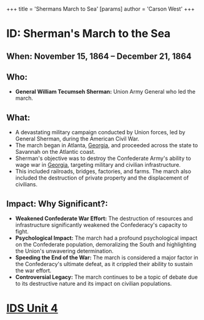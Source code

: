 +++
 title = 'Shermans March to Sea'
[params]
	author = 'Carson West'
+++
# ID: Sherman's March to the Sea

## When: November 15, 1864 – December 21, 1864 

## Who:  
* **General William Tecumseh Sherman:**  Union Army General who led the march. 

## What:
* A devastating military campaign conducted by Union forces, led by General Sherman, during the American Civil War. 
* The march began in Atlanta, [Georgia](./../georgia/), and proceeded across the state to Savannah on the Atlantic coast.
* Sherman's objective was to destroy the Confederate Army's ability to wage war in [Georgia](./../georgia/), targeting military and civilian infrastructure.  
* This included railroads, bridges, factories, and farms. The march also included the destruction of private property and the displacement of civilians.

## Impact: Why Significant?:
* **Weakened Confederate War Effort:** The destruction of resources and infrastructure significantly weakened the Confederacy's capacity to fight.
* **Psychological Impact:** The march had a profound psychological impact on the Confederate population, demoralizing the South and highlighting the Union's unwavering determination.
* **Speeding the End of the War:** The march is considered a major factor in the Confederacy's ultimate defeat, as it crippled their ability to sustain the war effort.
* **Controversial Legacy:**  The march continues to be a topic of debate due to its destructive nature and its impact on civilian populations. 

# [IDS Unit 4](./../ids-unit-4/)
